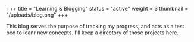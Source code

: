 +++
title = "Learning & Blogging"
status = "active"
weight = 3
thumbnail = "/uploads/blog.png"
+++

This blog serves the purpose of tracking my progress, and acts as a test bed to leanr new concepts. I'll keep a directory of those projects here.

<!--more-->